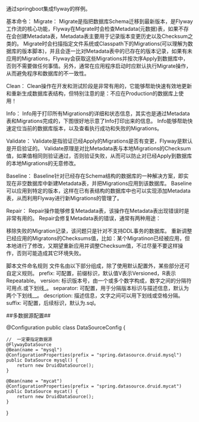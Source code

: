 通过springboot集成flyway的样例。

基本命令： Migrate： Migrate是指把数据库Schema迁移到最新版本，是Flyway工作流的核心功能，Flyway在Migrate时会检查Metadata(元数据)表，如果不存在会创建Metadata表，Metadata表主要用于记录版本变更历史以及Checksum之类的。 Migrate时会扫描指定文件系统或Classpath下的Migrations(可以理解为数据库的版本脚本)，并且会逐一比对Metadata表中的已存在的版本记录，如果有未应用的Migrations，Flyway会获取这些Migrations并按次序Apply到数据库中，否则不需要做任何事情。另外，通常在应用程序启动时应默认执行Migrate操作，从而避免程序和数据库的不一致性。

Clean： Clean操作在开发和测试阶段是非常有用的，它能够帮助快速有效地更新和重新生成数据库表结构，但特别注意的是：不应在Production的数据库上使用！

Info： Info用于打印所有Migrations的详细和状态信息，其实也是通过Metadata表和Migrations完成的，下图很好地示意了Info打印出来的信息。 Info能够帮助快速定位当前的数据库版本，以及查看执行成功和失败的Migrations。

Validate： Validate是指验证已经Apply的Migrations是否有变更，Flyway是默认是开启验证的。 Validate原理是对比Metadata表与本地Migrations的Checksum值，如果值相同则验证通过，否则验证失败，从而可以防止对已经Apply到数据库的本地Migrations的无意修改。

Baseline： Baseline针对已经存在Schema结构的数据库的一种解决方案，即实现在非空数据库中新建Metadata表，并把Migrations应用到该数据库。 Baseline可以应用到特定的版本，这样在已有表结构的数据库中也可以实现添加Metadata表，从而利用Flyway进行新Migrations的管理了。

Repair： Repair操作能够修复Metadata表，该操作在Metadata表出现错误时是非常有用的。 Repair会修复Metadata表的错误，通常有两种用途：

移除失败的Migration记录，该问题只是针对不支持DDL事务的数据库。 重新调整已经应用的Migratons的Checksums值，比如：某个Migratinon已经被应用，但本地进行了修改，又期望重新应用并调整Checksum值，不过尽量不要这样操作，否则可能造成其它环境失败。

脚本文件命名规则 文件名由以下部分组成，除了使用默认配置外，某些部分还可自定义规则。 
prefix: 可配置，前缀标识，默认值V表示Versioned，R表示Repeatable。 version: 标识版本号，由一个或多个数字构成，数字之间的分隔符可用点.或下划线_。 separator: 可配置，用于分隔版本标识与描述信息，默认为两个下划线__。 description: 描述信息，文字之间可以用下划线或空格分隔。 suffix: 可配置，后续标识，默认为.sql。

##多数据源配置##

@Configuration
public class DataSourceConfig {
    
    //  一定要指定数据源
    @FlywayDataSource
    @Bean(name = "mysql")
    @ConfigurationProperties(prefix = "spring.datasource.druid.mysql")
    public DataSource mysql() {
        return new DruidDataSource();
    }

    @Bean(name = "mycat")
    @ConfigurationProperties(prefix = "spring.datasource.druid.mycat")
    public DataSource mycat() {
        return new DruidDataSource();
    }
}



